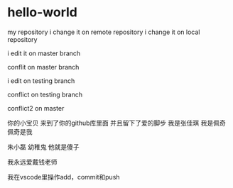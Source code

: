 # hello-world
my repository
i change it on remote repository
i change it on local repository

i edit it on master branch

conflit on master branch

i edit on testing branch

conflict on testing branch

conflict2 on master

你的小宝贝 来到了你的github库里面 并且留下了爱的脚步
我是张佳琪 我是佩奇 佩奇是我 

朱小磊 幼稚鬼 他就是傻子

我永远爱戴钱老师

我在vscode里操作add，commit和push
